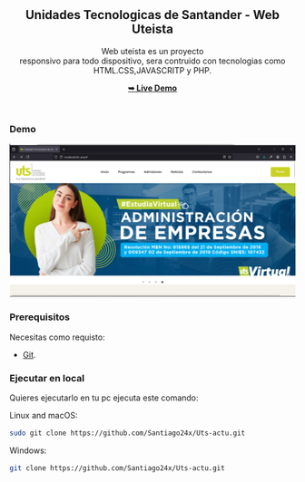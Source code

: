 <div align="center">
  

  <br />
  <br />

  <h2 align="center">Unidades Tecnologicas de Santander - Web Uteista</h2>

  Web uteista es un proyecto <br />responsivo para todo dispositivo, sera contruido con tecnologias como HTML.CSS,JAVASCRITP y PHP.

  <a href=""><strong>➥ Live Demo</strong></a>

</div>

<br />

### Demo 

![EduWeb Desktop Demo](./readme-images/desktop.png "Desktop Demo")

### Prerequisitos

Necesitas como requisto:

* [Git](https://git-scm.com/downloads "Download Git").

### Ejecutar en local

Quieres ejecutarlo en tu pc ejecuta este comando:

Linux and macOS:

```bash
sudo git clone https://github.com/Santiago24x/Uts-actu.git
```

Windows:

```bash
git clone https://github.com/Santiago24x/Uts-actu.git
```

